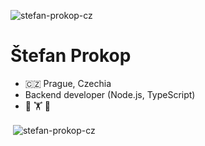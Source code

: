 <p align="left"> <img src="https://komarev.com/ghpvc/?username=stefan-prokop-cz" alt="stefan-prokop-cz" /> </p>

# Štefan Prokop

- 🇨🇿 Prague, Czechia
- Backend developer (Node.js, TypeScript)
- 🥊 🏋️ 🌴

<p>&nbsp;<img align="center" src="https://github-readme-stats.vercel.app/api?username=stefan-prokop-cz&show_icons=true" alt="stefan-prokop-cz" /></p>
